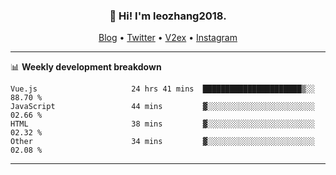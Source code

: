 <h3 align="center">👋 Hi! I'm leozhang2018.</h3>
<p align="center">
  <a href="https://leozhang2018.me">Blog</a> •
  <a href="https://twitter.com/leozhang2018">Twitter</a> •
  <a href="https://www.v2ex.com/member/leozhang">V2ex</a> •
  <a href="https://www.instagram.com/leozhanghere">Instagram</a>
</p>

-------

📊 **Weekly development breakdown**
<!--START_SECTION:waka-->

```text
Vue.js                     24 hrs 41 mins  ██████████████████████▒░░   88.70 %
JavaScript                 44 mins         ▓░░░░░░░░░░░░░░░░░░░░░░░░   02.66 %
HTML                       38 mins         ▓░░░░░░░░░░░░░░░░░░░░░░░░   02.32 %
Other                      34 mins         ▓░░░░░░░░░░░░░░░░░░░░░░░░   02.08 %
```

<!--END_SECTION:waka-->
-------
